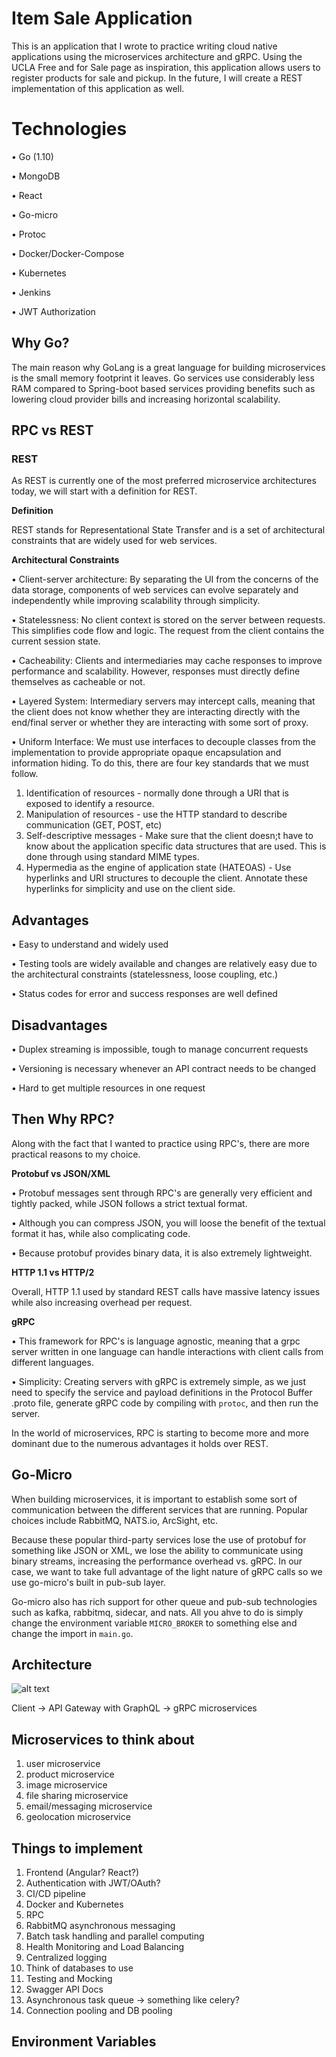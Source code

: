 # Item Sale Application

This is an application that I wrote to practice writing cloud native applications using the microservices architecture and gRPC. Using the UCLA Free and for Sale page as inspiration, this application allows users to register products for sale and pickup. In the future, I will create a REST implementation of this application as well. 


# Technologies

• Go (1.10) 

• MongoDB

• React

• Go-micro

• Protoc

• Docker/Docker-Compose

• Kubernetes

• Jenkins

• JWT Authorization

## Why Go? 

The main reason why GoLang is a great language for building microservices is the small memory footprint it leaves. Go services use 
considerably less RAM compared to Spring-boot based services providing benefits such as lowering cloud provider bills and increasing horizontal scalability. 

## RPC vs REST

### REST

As REST is currently one of the most preferred microservice architectures today, we will start with a definition for REST.

**Definition**

REST stands for Representational State Transfer and is a set of architectural constraints that are widely used for web services.

__Architectural Constraints__

• Client-server architecture: By separating the UI from the concerns of the data storage, components of web services can evolve separately and independently while improving scalability through simplicity.

• Statelessness: No client context is stored on the server between requests. This simplifies code flow and logic. The request from the client contains the current session state.

• Cacheability: Clients and intermediaries may cache responses to improve performance and scalability. However, responses must directly define themselves as cacheable or not.

• Layered System: Intermediary servers may intercept calls, meaning that the client does not know whether they are interacting directly with the end/final server or whether they are interacting with some sort of proxy.

• Uniform Interface: We must use interfaces to decouple classes from the implementation to provide appropriate opaque encapsulation and information hiding. To do this, there are four key standards that we must follow.

1) Identification of resources - normally done through a URI that is exposed to identify a resource.
2) Manipulation of resources - use the HTTP standard to describe communication (GET, POST, etc) 
3) Self-descriptive messages - Make sure that the client doesn;t have to know about the application specific data structures that are used. This is done through using standard MIME types.
4) Hypermedia as the engine of application state (HATEOAS) - Use hyperlinks and URI structures to decouple the client. Annotate these hyperlinks for simplicity and use on the client side.

## Advantages

• Easy to understand and widely used

• Testing tools are widely available and changes are relatively easy due to the architectural constraints (statelessness, loose coupling, etc.)

• Status codes for error and success responses are well defined

## Disadvantages

• Duplex streaming is impossible, tough to manage concurrent requests

• Versioning is necessary whenever an API contract needs to be changed

• Hard to get multiple resources in one request

## Then Why RPC?

Along with the fact that I wanted to practice using RPC's, there are more practical reasons to my choice.

**Protobuf vs JSON/XML**

• Protobuf messages sent through RPC's are generally very efficient and tightly packed, while JSON follows a strict textual format.

• Although you can compress JSON, you will loose the benefit of the textual format it has, while also complicating code.

• Because protobuf provides binary data, it is also extremely lightweight.

**HTTP 1.1 vs HTTP/2**

Overall, HTTP 1.1 used by standard REST calls have massive latency issues while also increasing overhead per request. 

**gRPC**

• This framework for RPC's is language agnostic, meaning that a grpc server written in one language can handle interactions with client calls from different languages. 

• Simplicity: Creating servers with gRPC is extremely simple, as we just need to specify the service and payload definitions in the Protocol Buffer .proto file, generate gRPC code by compiling with `protoc`, and then run the server. 

In the world of microservices, RPC is starting to become more and more dominant due to the numerous advantages it holds over REST.


## Go-Micro

When building microservices, it is important to establish some sort of communication between the different services that are running. Popular choices include RabbitMQ, NATS.io, ArcSight, etc. 

Because these popular third-party services lose the use of protobuf for something like JSON or XML, we lose the ability to communicate using binary streams, increasing the performance overhead vs. gRPC. In our case, we want to take full advantage of the light nature of gRPC calls so we use go-micro's built in pub-sub layer.

Go-micro also has rich support for other queue and pub-sub technologies such as kafka, rabbitmq, sidecar, and nats. All you ahve to do is simply change the environment variable `MICRO_BROKER` to something else and change the import in `main.go`.


## Architecture

![alt text](https://drive.google.com/open?id=1L4i-HF0pp-kRBxAJDxR4xDOGosaRoqr6)


Client -> API Gateway with GraphQL -> gRPC microservices
## Microservices to think about

1) user microservice 
2) product microservice
3) image microservice
4) file sharing microservice
5) email/messaging microservice
6) geolocation microservice

## Things to implement
1) Frontend (Angular? React?)
2) Authentication with JWT/OAuth?
3) CI/CD pipeline
4) Docker and Kubernetes
5) RPC
6) RabbitMQ asynchronous messaging
7) Batch task handling and parallel computing
8) Health Monitoring and Load Balancing
9) Centralized logging
10) Think of databases to use
11) Testing and Mocking
12) Swagger API Docs
13) Asynchronous task queue -> something like celery? 
14) Connection pooling and DB pooling

## Environment Variables

